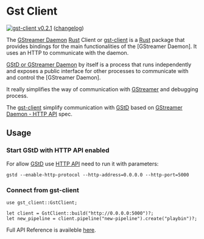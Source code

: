 Gst Client
==========

[![gst-client](https://img.shields.io/badge/v0.2.1-blue) v0.2.1](https://github.com/InnovateAndBuild/gst-client/tree/v0.2.1) ([changelog](https://github.com/InnovateAndBuild/gst-client/blob/master/CHANGELOG.md))


The [GStreamer Daemon][1] [Rust] Client or [gst-client][2] is a [Rust] package that provides bindings for the main functionalities of the [GStreamer Daemon]. 
It uses an HTTP to communicate with the daemon.

[GStD or GStreamer Daemon][1] by itself is a process that runs independently and exposes a public interface for other processes to communicate with and control the [GStreamer Daemon].

It really simplifies the way of communication with [GStreamer][3] and debugging process.

The [gst-client][2] simplify communication with [GStD][1] based on [GStreamer Daemon - HTTP API][4] spec.

## Usage

### Start GStD with HTTP API enabled
For allow [GStD][1] use [HTTP API][4] need to run it with parameters:

```
gstd --enable-http-protocol --http-address=0.0.0.0 --http-port=5000
```

### Connect from gst-client

```
use gst_client::GstClient;

let client = GstClient::build("http://0.0.0.0:5000")?;
let new_pipeline = client.pipeline("new-pipeline").create("playbin")?;
 ```

Full API Reference is availeble [here][5].


[Rust]: https://www.rust-lang.org
[1]: https://developer.ridgerun.com/wiki/index.php/GStreamer_Daemon
[2]: https://crates.io/crates/gst-client
[3]: https://gstreamer.freedesktop.org/
[4]: https://developer.ridgerun.com/wiki/index.php/GStreamer_Daemon_-_HTTP_API
[5]: https://docs.rs/gst-client/